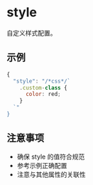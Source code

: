# style

自定义样式配置。

## 示例
```javascript
{
  "style": "/*css*/`
    .custom-class {
      color: red;
    }
  `"
}
```

## 注意事项
- 确保 style 的值符合规范
- 参考示例正确配置
- 注意与其他属性的关联性
